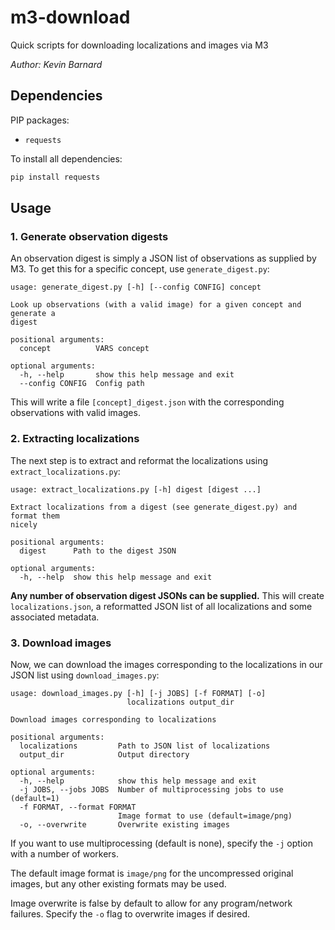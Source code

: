 # m3-download
Quick scripts for downloading localizations and images via M3

_Author: Kevin Barnard_

## Dependencies
PIP packages:
- `requests`

To install all dependencies:
```bash
pip install requests
```

## Usage

### 1. Generate observation digests
An observation digest is simply a JSON list of observations as supplied by M3. To get this for a specific concept, use `generate_digest.py`:
```
usage: generate_digest.py [-h] [--config CONFIG] concept

Look up observations (with a valid image) for a given concept and generate a
digest

positional arguments:
  concept          VARS concept

optional arguments:
  -h, --help       show this help message and exit
  --config CONFIG  Config path
```

This will write a file `[concept]_digest.json` with the corresponding observations with valid images.

### 2. Extracting localizations
The next step is to extract and reformat the localizations using `extract_localizations.py`:
```
usage: extract_localizations.py [-h] digest [digest ...]

Extract localizations from a digest (see generate_digest.py) and format them
nicely

positional arguments:
  digest      Path to the digest JSON

optional arguments:
  -h, --help  show this help message and exit
```

__Any number of observation digest JSONs can be supplied.__ This will create `localizations.json`, a reformatted JSON list of all localizations and some associated metadata.

### 3. Download images
Now, we can download the images corresponding to the localizations in our JSON list using `download_images.py`:
```
usage: download_images.py [-h] [-j JOBS] [-f FORMAT] [-o]
                          localizations output_dir

Download images corresponding to localizations

positional arguments:
  localizations         Path to JSON list of localizations
  output_dir            Output directory

optional arguments:
  -h, --help            show this help message and exit
  -j JOBS, --jobs JOBS  Number of multiprocessing jobs to use (default=1)
  -f FORMAT, --format FORMAT
                        Image format to use (default=image/png)
  -o, --overwrite       Overwrite existing images
  ```
  
  If you want to use multiprocessing (default is none), specify the `-j` option with a number of workers.
  
  The default image format is `image/png` for the uncompressed original images, but any other existing formats may be used.
  
  Image overwrite is false by default to allow for any program/network failures. Specify the `-o` flag to overwrite images if desired.
